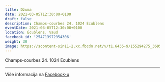 ```yaml
---
title: Džuma
date: 2021-03-05T12:30:00+0100
draft: false
description: Champs-courbes 24. 1024 Ecublens
eventDate: 2021-03-05T12:30:00+0100
location: Écublens, Vaud
facebook_id: '254713972954306'
weight: 30
image: https://scontent-sin11-2.xx.fbcdn.net/v/t1.6435-9/155294275_3695079563921169_4909597834044538694_n.jpg?_nc_cat=101&ccb=1-7&_nc_sid=9e60e4&_nc_eui2=AeG8UClbWf29AU_nXjdq3EWH_4HHzzV0GSb_gcfPNXQZJh84GYNGo4_Z5Cn5-iLlSDRJM0isnap6RFoid72tsV9o&_nc_ohc=OC1WJHXJx3IQ7kNvwEG0nW7&_nc_oc=Adm2jIUMSJgtw_fzc7t58rRa4nROfs7FvgXbTogGPoE8zTSfubj0ssJf5Hkp1PBuHEE&_nc_zt=23&_nc_ht=scontent-sin11-2.xx&edm=ABTKTjYEAAAA&_nc_gid=Y-sZ0Ik4eDujD0dnvSUhGg&oh=00_AfOXech_w1p3pI5IwUQd3ELiGNHQsIbVsD01zpt2cHa2hQ&oe=6888215B
---
```


Champs-courbes 24. 1024 Ecublens

---

Više informacija na [Facebook-u](https://facebook.com/events/254713972954306)